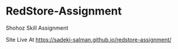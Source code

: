# RedStore-Assignment
Shohoz Skill Assignment  

Site Live At https://sadeki-salman.github.io/redstore-assignment/
